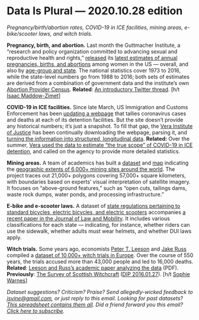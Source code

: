 Data Is Plural — 2020.10.28 edition
===================================

*Pregnancy/birth/abortion rates, COVID-19 in ICE facilities, mining areas, e-bike/scooter laws, and witch trials.*


__Pregnancy, birth, and abortion.__ Last month the Guttmacher Institute, a “research and policy organization committed to advancing sexual and reproductive health and rights,” [released](https://www.guttmacher.org/report/pregnancies-births-abortions-in-united-states-1973-2016#) its [latest estimates of annual pregnancies, births, and abortions](https://osf.io/kthnf/) among women in the US — overall, and also by [age-group and state](https://guttinst.github.io/National-State-Pregnancy-Codebook/). The national statistics cover 1973 to 2016, while the state-level numbers go from 1988 to 2016; both sets of estimates are derived from a combination of government data and the institute’s own [Abortion Provider Census](https://www.guttmacher.org/report/abortion-incidence-service-availability-us-2017). __Related__: [An introductory Twitter thread](https://twitter.com/Imaddowzimet/status/1313501719406555138). [h/t [Isaac Maddow-Zimet](https://twitter.com/Imaddowzimet)]


__COVID-19 in ICE facilities.__ Since late March, US Immigration and Customs Enforcement has been [updating a webpage](https://www.ice.gov/coronavirus) that tallies coronavirus cases and deaths at each of its detention facilities. But the site doesn’t provide any historical numbers; it’s just a snapshot. To fill that gap, the [Vera Institute of Justice](https://www.vera.org/) has been continually downloading the webpage, parsing it, and [turning the information into structured, longitudinal data](https://github.com/vera-institute/ice-detention-covid). __Related:__ Over the summer, [Vera used the data to estimate “the true scope” of COVID-19 in ICE detention](https://www.vera.org/the-hidden-curve-covid-19-in-ice-detention), and called on the agency to provide more detailed statistics.


__Mining areas.__ A team of academics has built a [dataset](https://doi.pangaea.de/10.1594/PANGAEA.910894) and [map](https://www.fineprint.global/visualisations/viewer/) indicating the [geographic extents of 6,000+ mining sites around the world](https://www.nature.com/articles/s41597-020-00624-w). The project traces out 21,000+ polygons covering 57,000+ square kilometers, with boundaries based on experts’ visual interpretation of satellite imagery. It focuses on “above-ground features,” such as “open cuts, tailings dams, waste rock dumps, water ponds, and processing infrastructure.”


__E-bike and e-scooter laws.__ A dataset of [state regulations pertaining to standard bicycles, electric bicycles, and electric scooters](https://dataverse.harvard.edu/dataset.xhtml?persistentId=doi:10.7910/DVN/W9NGI2) accompanies [a recent paper in the Journal of Law and Mobility](https://repository.law.umich.edu/jlm/vol2020/iss1/2/). It includes various classifications for each state — indicating, for instance, whether riders can use the sidewalk, whether adults must wear helmets, and whether DUI laws apply.


__Witch trials.__ Some years ago, economists [Peter T. Leeson](https://economics.gmu.edu/people/pleeson) and [Jake Russ](https://www.jakeruss.com/) compiled a [dataset of 10,000+ witch trials in Europe](https://github.com/JakeRuss/witch-trials). Over the course of 550 years, the trials accused more than 43,000 people and led to 16,000 deaths. __Related__: [Leeson and Russ’s academic paper analyzing the data](https://www.peterleeson.com/Witch_Trials.pdf) (PDF). __Previously__: [The Survey of Scottish Witchcraft](https://www.shca.ed.ac.uk/Research/witches/) ([DIP 2016.01.27](https://www.data-is-plural.com/archive/2016-01-27-edition)). [h/t [Sophie Warnes](https://www.getrevue.co/profile/FairWarning/issues/fair-warning-blasts-birdwatchers-and-battleground-states-272882)]


*Dataset suggestions? Criticism? Praise? Send allegedly-wicked feedback to jsvine@gmail.com, or just reply to this email. Looking for past datasets? [This spreadsheet contains them all](https://docs.google.com/spreadsheets/d/1wZhPLMCHKJvwOkP4juclhjFgqIY8fQFMemwKL2c64vk). Did a friend forward you this email? [Click here to subscribe](https://tinyletter.com/data-is-plural).*